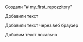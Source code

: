 Создали "# my_first_repozzitory" 

Добавили текст

Добавили текст через веб браузер

Добавим текст локально